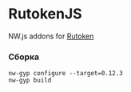 # RutokenJS

NW.js addons for [Rutoken](http://www.rutoken.ru/)

### Сборка
```
nw-gyp configure --target=0.12.3
nw-gyp build
```
